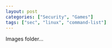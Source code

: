 ```yaml
---
layout: post
categories: ["Security", "Games"]
tags: ["sec", "linux", "command-list"]
---
```


Images folder...

